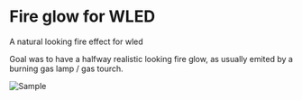 # Fire glow for WLED
A natural looking fire effect for wled

Goal was to have a halfway realistic looking fire glow, as usually emited by a burning gas lamp / gas tourch.

![Sample](https://user-images.githubusercontent.com/7893927/189481771-66683749-7cf1-43bb-89c9-03c3fc735907.gif)

